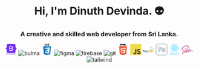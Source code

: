<h1 align="center">Hi, I'm Dinuth Devinda. 👽</h1>
<h3 align="center">A creative and skilled web developer from Sri Lanka.</h3>

<p align="center" background="#ffffff">
  <img src="https://raw.githubusercontent.com/devicons/devicon/master/icons/bootstrap/bootstrap-plain-wordmark.svg" alt="bootstrap" width="30" height="30"/>
  <img src="https://raw.githubusercontent.com/gilbarbara/logos/804dc257b59e144eaca5bc6ffd16949752c6f789/logos/bulma.svg" alt="bulma" width="30" height="30"/>
  <img src="https://raw.githubusercontent.com/devicons/devicon/master/icons/css3/css3-original-wordmark.svg" alt="css3" width="30" height="30"/>
  <img src="https://www.vectorlogo.zone/logos/figma/figma-icon.svg" alt="figma" width="30" height="30"/>
  <img src="https://www.vectorlogo.zone/logos/firebase/firebase-icon.svg" alt="firebase" width="30" height="30"/>
  <img src="https://www.vectorlogo.zone/logos/git-scm/git-scm-icon.svg" alt="git" width="30" height="30"/>
  <img src="https://raw.githubusercontent.com/devicons/devicon/master/icons/html5/html5-original-wordmark.svg" alt="html5" width="30" height="30"/>
  <img src="https://raw.githubusercontent.com/devicons/devicon/master/icons/javascript/javascript-original.svg" alt="javascript" width="30" height="30"/>
  <img src="https://raw.githubusercontent.com/devicons/devicon/master/icons/mysql/mysql-original-wordmark.svg" alt="mysql" width="30" height="30"/>
  <img src="https://raw.githubusercontent.com/devicons/devicon/master/icons/photoshop/photoshop-line.svg" alt="photoshop" width="30" height="30"/>
  <img src="https://raw.githubusercontent.com/devicons/devicon/master/icons/react/react-original-wordmark.svg" alt="react" width="30" height="30"/>
  <img src="https://raw.githubusercontent.com/devicons/devicon/master/icons/sass/sass-original.svg" alt="sass" width="30" height="30"/>
  <img src="https://www.vectorlogo.zone/logos/tailwindcss/tailwindcss-icon.svg" alt="tailwind" width="30" height="30"/>
</p>
